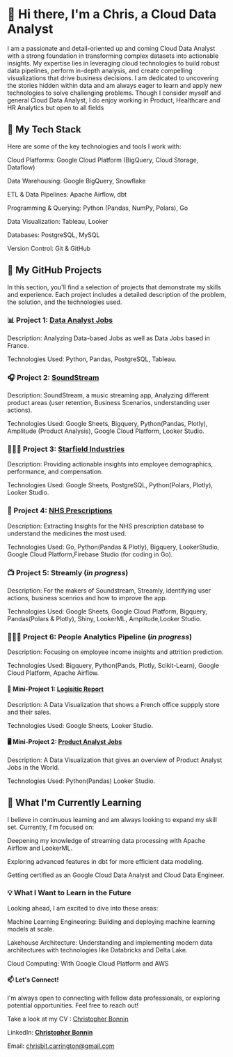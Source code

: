 # **👋 Hi there, I'm a Chris, a Cloud Data Analyst**

I am a passionate and detail-oriented up and coming Cloud Data Analyst with a strong foundation in transforming complex datasets into actionable insights. My expertise lies in leveraging cloud technologies to build robust data pipelines, perform in-depth analysis, and create compelling visualizations that drive business decisions. I am dedicated to uncovering the stories hidden within data and am always eager to learn and apply new technologies to solve challenging problems. Though I consider myself and general Cloud Data Analyst, I do enjoy working in Product, Healthcare and HR Analytics but open to all fields

## **🧰 My Tech Stack**
Here are some of the key technologies and tools I work with:

Cloud Platforms: Google Cloud Platform (BigQuery, Cloud Storage, Dataflow)

Data Warehousing: Google BigQuery, Snowflake

ETL & Data Pipelines: Apache Airflow, dbt

Programming & Querying: Python (Pandas, NumPy, Polars), Go

Data Visualization: Tableau, Looker

Databases: PostgreSQL, MySQL

Version Control: Git & GitHub


## **🚀 My GitHub Projects**
In this section, you'll find a selection of projects that demonstrate my skills and experience. Each project includes a detailed description of the problem, the solution, and the technologies used.

### **📊 Project 1: [Data Analyst Jobs](https://github.com/cbonnin88/Data-Analyst-Jobs)**
Description: Analyzing Data-based Jobs as well as Data Jobs based in France.

Technologies Used: Python, Pandas, PostgreSQL, Tableau.

### **🎧 Project 2: [SoundStream](https://github.com/cbonnin88/Soundstream)**

Description: SoundStream, a music streaming app, Analyzing different product areas (user retention, Business Scenarios, understanding user actions).

Technologies Used: Google Sheets, Bigquery, Python(Pandas, Plotly), Amplitude (Product Analysis), Google Cloud Platform, Looker Studio.

### **👩🏾‍🚀 Project 3: [Starfield Industries](https://github.com/cbonnin88/Starfield-Industries)**

Description: Providing actionable insights into employee demographics, performance, and compensation.

Technologies Used: Google Sheets, PostgreSQL, Python(Polars, Plotly), Looker Studio.

### **🏥 Project 4: [NHS Prescriptions](https://github.com/cbonnin88/NHS-Prescriptions)**

Description: Extracting Insights for the NHS prescription database to understand the medicines the most used.

Technologies Used: Go, Python(Pandas & Plotly), Bigquery, LookerStudio, Google Cloud Platform,Firebase Studio (for coding in Go).

### **📺 Project 5: Streamly (*in progress*)**

Description: For the makers of Soundstream, Streamly, identifying user actions, business scenrios and how to improve the app.

Technologies Used: Google Sheets, Google Cloud Platform, Bigquery, Pandas(Polars & Plotly), Shiny, LookerML, Amplitude,Looker Studio.

### **👩🏼‍🏭 Project 6: People Analytics Pipeline (*in progress*)**

Description: Focusing on employee income insights and attrition prediction.

Technologies Used: Bigquery, Python(Pands, Plotly, Scikit-Learn), Google Cloud Platform, Apache Airflow.

#### **🚚 Mini-Project 1: [Logisitic Report](https://lookerstudio.google.com/reporting/acc13157-5e3a-4069-96cd-65004274e41b)**

Description: A Data Visualization that shows a French office suppply store and their sales.

Technologies Used: Google Sheets, Looker Studio.

#### **🖥️ Mini-Project 2: [Product Analyst Jobs](https://lookerstudio.google.com/reporting/f91cb50b-a4cb-42bb-9ab5-229347802655)**

Description: A Data Visualization that gives an overview of Product Analyst Jobs in the World.

Technologies Used: Python(Pandas) Looker Studio.


## **🌱 What I'm Currently Learning**
I believe in continuous learning and am always looking to expand my skill set. Currently, I'm focused on:

Deepening my knowledge of streaming data processing with Apache Airflow and LookerML.

Exploring advanced features in dbt for more efficient data modeling.

Getting certified as an Google Cloud Data Analyst and Cloud Data Engineer.

### **💡 What I Want to Learn in the Future**
Looking ahead, I am excited to dive into these areas:

Machine Learning Engineering: Building and deploying machine learning models at scale.

Lakehouse Architecture: Understanding and implementing modern data architectures with technologies like Databricks and Delta Lake.

Cloud Computing: With Google Cloud Platform and AWS

#### **📫 Let's Connect!**
I'm always open to connecting with fellow data professionals, or exploring potential opportunities. Feel free to reach out!

Take a look at my CV : [Christopher Bonnin](https://github.com/cbonnin88/cbonnin88/blob/50ac13b359e32388d8bc4094d40c5f3c9d591cb7/CVBONNIN-DA-FR.pdf)

LinkedIn: [**Christopher Bonnin**](https://www.linkedin.com/in/christopher-bonnin-a08a95197/)

Email: chrisbit.carrington@gmail.com
